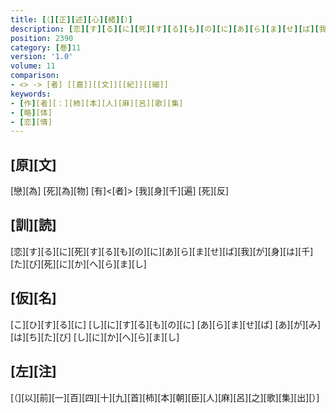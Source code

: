 ```yaml
---
title: [（][正][述][心][緒][）]
description: [恋][す][る][に][死][す][る][も][の][に][あ][ら][ま][せ][ば][我][が][身][は][千][た][び][死][に][か][へ][ら][ま][し]
position: 2390
category: [巻]11
version: '1.0'
volume: 11
comparison:
- <> -> [者] [[嘉]][[文]][[紀]][[細]]
keywords:
- [作][者][：][柿][本][人][麻][呂][歌][集]
- [略][体]
- [恋][情]
---
```


## [原][文]

[戀][為] [死][為][物] [有]<[者]> [我][身][千][遍] [死][反]

## [訓][読]

[恋][す][る][に][死][す][る][も][の][に][あ][ら][ま][せ][ば][我][が][身][は][千][た][び][死][に][か][へ][ら][ま][し]

## [仮][名]

[こ][ひ][す][る][に] [し][に][す][る][も][の][に] [あ][ら][ま][せ][ば] [あ][が][み][は][ち][た][び] [し][に][か][へ][ら][ま][し]

## [左][注]

[（][以][前][一][百][四][十][九][首][柿][本][朝][臣][人][麻][呂][之][歌][集][出][）]

